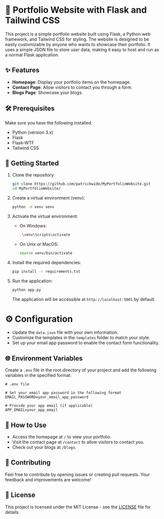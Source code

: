 # 🚀 Portfolio Website with Flask and Tailwind CSS

This project is a simple portfolio website built using Flask, a Python web framework, and Tailwind CSS for styling. The website is designed to be easily customizable by anyone who wants to showcase their portfolio. It uses a simple JSON file to store user data, making it easy to host and run as a normal Flask application.

## ✨ Features

- **Homepage**: Display your portfolio items on the homepage.
- **Contact Page**: Allow visitors to contact you through a form.
- **Blogs Page**: Showcase your blogs.

## 🛠️ Prerequisites

Make sure you have the following installed:

- Python (version 3.x)
- Flask
- Flask-WTF
- Tailwind CSS

## 🏁 Getting Started

1. Clone the repository:

   ```bash
   git clone https://github.com/patrickwide/MyPortfolioWebsite.git
   cd MyPortfolioWebsite/
   ```

2. Create a virtual environment (venv):

   ```bash
   python -m venv venv
   ```

3. Activate the virtual environment:

   - On Windows:

     ```bash
     .\venv\Scripts\activate
     ```

   - On Unix or MacOS:

     ```bash
     source venv/bin/activate
     ```

4. Install the required dependencies:

   ```bash
   pip install -r requirements.txt
   ```

5. Run the application:

   ```bash
   python app.py
   ```

   The application will be accessible at `http://localhost:5001` by default.

# ⚙️ Configuration

- Update the `data.json` file with your own information.
- Customize the templates in the `templates` folder to match your style.
- Set up your email app password to enable the contact form functionality.

## 🌐 Environment Variables

Create a `.env` file in the root directory of your project and add the following variables in the specified format:

```dotenv
# .env file

# Set your email app password in the following format
EMAIL_PASSWORD=your_email_app_password

# Provide your app email (if applicable)
APP_EMAIL=your_app_email
```

## 🚀 How to Use

- Access the homepage at `/` to view your portfolio.
- Visit the contact page at `/contact` to allow visitors to contact you.
- Check out your blogs at `/blogs`.

## 🤝 Contributing

Feel free to contribute by opening issues or creating pull requests. Your feedback and improvements are welcome!

## 📄 License

This project is licensed under the MIT License - see the [LICENSE](LICENSE) file for details.
